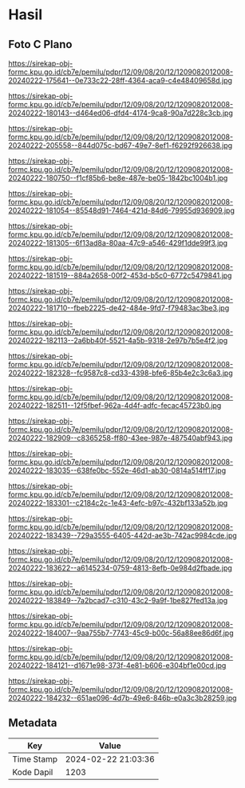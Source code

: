 # Hasil

## Foto C Plano

https://sirekap-obj-formc.kpu.go.id/cb7e/pemilu/pdpr/12/09/08/20/12/1209082012008-20240222-175641--0e733c22-28ff-4364-aca9-c4e48409658d.jpg

https://sirekap-obj-formc.kpu.go.id/cb7e/pemilu/pdpr/12/09/08/20/12/1209082012008-20240222-180143--d464ed06-dfd4-4174-9ca8-90a7d228c3cb.jpg

https://sirekap-obj-formc.kpu.go.id/cb7e/pemilu/pdpr/12/09/08/20/12/1209082012008-20240222-205558--844d075c-bd67-49e7-8ef1-f6292f926638.jpg

https://sirekap-obj-formc.kpu.go.id/cb7e/pemilu/pdpr/12/09/08/20/12/1209082012008-20240222-180750--f1cf85b6-be8e-487e-be05-1842bc1004b1.jpg

https://sirekap-obj-formc.kpu.go.id/cb7e/pemilu/pdpr/12/09/08/20/12/1209082012008-20240222-181054--85548d91-7464-421d-84d6-79955d936909.jpg

https://sirekap-obj-formc.kpu.go.id/cb7e/pemilu/pdpr/12/09/08/20/12/1209082012008-20240222-181305--6f13ad8a-80aa-47c9-a546-429f1dde99f3.jpg

https://sirekap-obj-formc.kpu.go.id/cb7e/pemilu/pdpr/12/09/08/20/12/1209082012008-20240222-181519--884a2658-00f2-453d-b5c0-6772c5479841.jpg

https://sirekap-obj-formc.kpu.go.id/cb7e/pemilu/pdpr/12/09/08/20/12/1209082012008-20240222-181710--fbeb2225-de42-484e-9fd7-f79483ac3be3.jpg

https://sirekap-obj-formc.kpu.go.id/cb7e/pemilu/pdpr/12/09/08/20/12/1209082012008-20240222-182113--2a6bb40f-5521-4a5b-9318-2e97b7b5e4f2.jpg

https://sirekap-obj-formc.kpu.go.id/cb7e/pemilu/pdpr/12/09/08/20/12/1209082012008-20240222-182328--fc9587c8-cd33-4398-bfe6-85b4e2c3c6a3.jpg

https://sirekap-obj-formc.kpu.go.id/cb7e/pemilu/pdpr/12/09/08/20/12/1209082012008-20240222-182511--12f5fbef-962a-4d4f-adfc-fecac45723b0.jpg

https://sirekap-obj-formc.kpu.go.id/cb7e/pemilu/pdpr/12/09/08/20/12/1209082012008-20240222-182909--c8365258-ff80-43ee-987e-487540abf943.jpg

https://sirekap-obj-formc.kpu.go.id/cb7e/pemilu/pdpr/12/09/08/20/12/1209082012008-20240222-183035--638fe0bc-552e-46d1-ab30-0814a514ff17.jpg

https://sirekap-obj-formc.kpu.go.id/cb7e/pemilu/pdpr/12/09/08/20/12/1209082012008-20240222-183301--c2184c2c-1e43-4efc-b97c-432bf133a52b.jpg

https://sirekap-obj-formc.kpu.go.id/cb7e/pemilu/pdpr/12/09/08/20/12/1209082012008-20240222-183439--729a3555-6405-442d-ae3b-742ac9984cde.jpg

https://sirekap-obj-formc.kpu.go.id/cb7e/pemilu/pdpr/12/09/08/20/12/1209082012008-20240222-183622--a6145234-0759-4813-8efb-0e984d2fbade.jpg

https://sirekap-obj-formc.kpu.go.id/cb7e/pemilu/pdpr/12/09/08/20/12/1209082012008-20240222-183849--7a2bcad7-c310-43c2-9a9f-1be827fed13a.jpg

https://sirekap-obj-formc.kpu.go.id/cb7e/pemilu/pdpr/12/09/08/20/12/1209082012008-20240222-184007--9aa755b7-7743-45c9-b00c-56a88ee86d6f.jpg

https://sirekap-obj-formc.kpu.go.id/cb7e/pemilu/pdpr/12/09/08/20/12/1209082012008-20240222-184121--d1671e98-373f-4e81-b606-e304bf1e00cd.jpg

https://sirekap-obj-formc.kpu.go.id/cb7e/pemilu/pdpr/12/09/08/20/12/1209082012008-20240222-184232--651ae096-4d7b-49e6-846b-e0a3c3b28259.jpg


## Metadata

| Key        | Value               |
| ---------- | ------------------- |
| Time Stamp | 2024-02-22 21:03:36 |
| Kode Dapil | 1203                |



